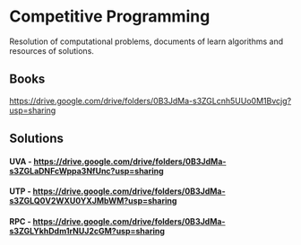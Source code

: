 # Competitive Programming
Resolution of computational problems, documents of learn algorithms and resources of solutions.


## Books
https://drive.google.com/drive/folders/0B3JdMa-s3ZGLcnh5UUo0M1Bvcjg?usp=sharing

## Solutions
#### UVA - https://drive.google.com/drive/folders/0B3JdMa-s3ZGLaDNFcWppa3NfUnc?usp=sharing
#### UTP - https://drive.google.com/drive/folders/0B3JdMa-s3ZGLQ0V2WXU0YXJMbWM?usp=sharing
#### RPC - https://drive.google.com/drive/folders/0B3JdMa-s3ZGLYkhDdm1rNUJ2cGM?usp=sharing
